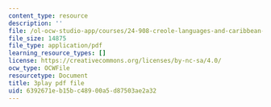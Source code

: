 ```yaml
---
content_type: resource
description: ''
file: /ol-ocw-studio-app/courses/24-908-creole-languages-and-caribbean-identities-spring-2017/6392671eb15bc48900a5d87503ae2a32_aRZax7Y2t7g.pdf
file_size: 14875
file_type: application/pdf
learning_resource_types: []
license: https://creativecommons.org/licenses/by-nc-sa/4.0/
ocw_type: OCWFile
resourcetype: Document
title: 3play pdf file
uid: 6392671e-b15b-c489-00a5-d87503ae2a32
---
```

